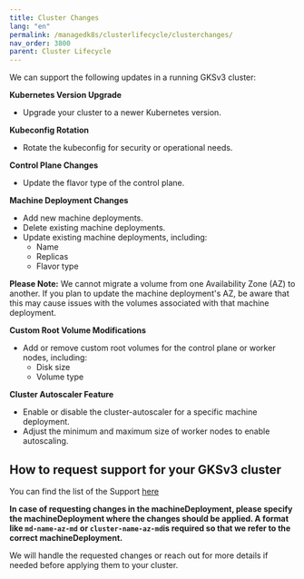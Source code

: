 ```yaml
---
title: Cluster Changes
lang: "en"
permalink: /managedk8s/clusterlifecycle/clusterchanges/
nav_order: 3800
parent: Cluster Lifecycle
---
```


We can support the following updates in a running GKSv3 cluster:

**Kubernetes Version Upgrade**
- Upgrade your cluster to a newer Kubernetes version.

**Kubeconfig Rotation**
- Rotate the kubeconfig for security or operational needs.

**Control Plane Changes**

- Update the flavor type of the control plane.

**Machine Deployment Changes**

- Add new machine deployments.
- Delete existing machine deployments.
- Update existing machine deployments, including:
   - Name
   - Replicas
   - Flavor type

**Please Note:** We cannot migrate a volume from one Availability Zone (AZ) to another. If you plan to update the machine deployment's AZ, be aware that this may cause issues with the volumes associated with that machine deployment.

**Custom Root Volume Modifications**
- Add or remove custom root volumes for the control plane or worker nodes, including:
   - Disk size
   - Volume type

**Cluster Autoscaler Feature**
- Enable or disable the cluster-autoscaler for a specific machine deployment.
- Adjust the minimum and maximum size of worker nodes to enable autoscaling.

## How to request support for your GKSv3 cluster
You can find the list of the Support [here](/gks/about/support/)

**In case of requesting changes in the machineDeployment, please specify the machineDeployment where the changes should be applied. A format like `md-name-az-md`**
**or `cluster-name-az-md`is required so that we refer to the correct machineDeployment.**

We will handle the requested changes or reach out for more details if needed before applying them to your cluster.
